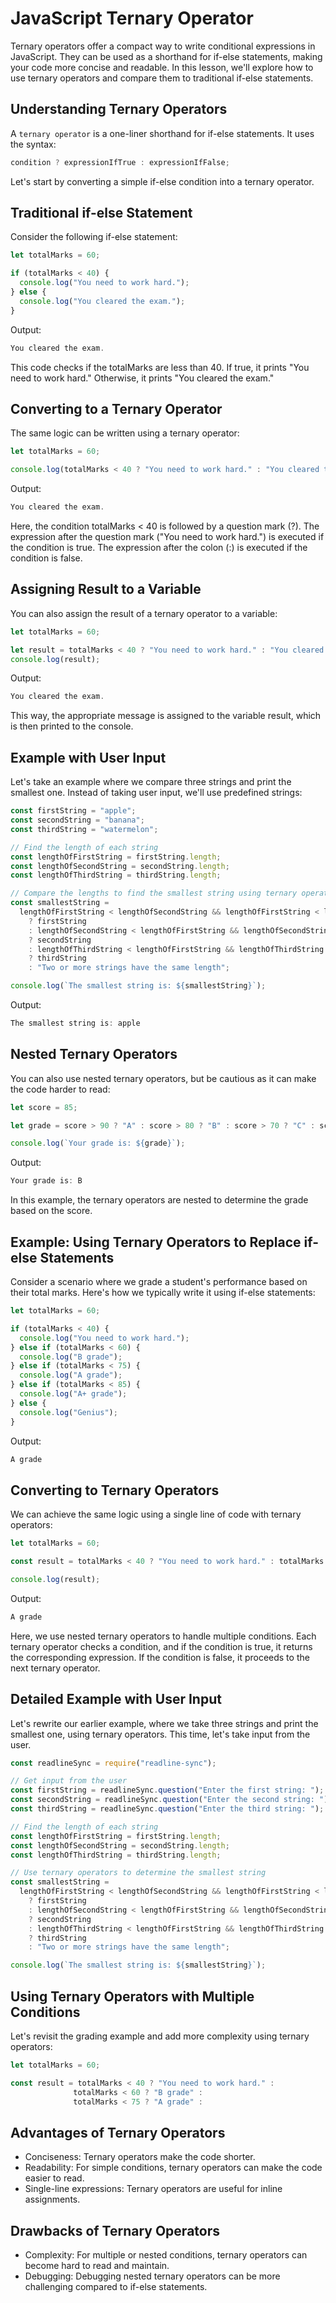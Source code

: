 # JavaScript Ternary Operator

Ternary operators offer a compact way to write conditional expressions in JavaScript. They can be used as a shorthand for if-else statements, making your code more concise and readable. In this lesson, we'll explore how to use ternary operators and compare them to traditional if-else statements.

## Understanding Ternary Operators

A `ternary operator` is a one-liner shorthand for if-else statements. It uses the syntax:

```javascript
condition ? expressionIfTrue : expressionIfFalse;
```

Let's start by converting a simple if-else condition into a ternary operator.

## Traditional if-else Statement

Consider the following if-else statement:

```js
let totalMarks = 60;

if (totalMarks < 40) {
  console.log("You need to work hard.");
} else {
  console.log("You cleared the exam.");
}
```

Output:

```js
You cleared the exam.
```

This code checks if the totalMarks are less than 40. If true, it prints "You need to work hard." Otherwise, it prints "You cleared the exam."

## Converting to a Ternary Operator

The same logic can be written using a ternary operator:

```js
let totalMarks = 60;

console.log(totalMarks < 40 ? "You need to work hard." : "You cleared the exam.");
```

Output:

```js
You cleared the exam.
```

Here, the condition totalMarks < 40 is followed by a question mark (?). The expression after the question mark ("You need to work hard.") is executed if the condition is true. The expression after the colon (:) is executed if the condition is false.

## Assigning Result to a Variable

You can also assign the result of a ternary operator to a variable:

```js
let totalMarks = 60;

let result = totalMarks < 40 ? "You need to work hard." : "You cleared the exam.";
console.log(result);
```

Output:

```js
You cleared the exam.
```

This way, the appropriate message is assigned to the variable result, which is then printed to the console.

## Example with User Input

Let's take an example where we compare three strings and print the smallest one. Instead of taking user input, we'll use predefined strings:

```js
const firstString = "apple";
const secondString = "banana";
const thirdString = "watermelon";

// Find the length of each string
const lengthOfFirstString = firstString.length;
const lengthOfSecondString = secondString.length;
const lengthOfThirdString = thirdString.length;

// Compare the lengths to find the smallest string using ternary operator
const smallestString =
  lengthOfFirstString < lengthOfSecondString && lengthOfFirstString < lengthOfThirdString
    ? firstString
    : lengthOfSecondString < lengthOfFirstString && lengthOfSecondString < lengthOfThirdString
    ? secondString
    : lengthOfThirdString < lengthOfFirstString && lengthOfThirdString < lengthOfSecondString
    ? thirdString
    : "Two or more strings have the same length";

console.log(`The smallest string is: ${smallestString}`);
```

Output:

```js
The smallest string is: apple
```

## Nested Ternary Operators

You can also use nested ternary operators, but be cautious as it can make the code harder to read:

```js
let score = 85;

let grade = score > 90 ? "A" : score > 80 ? "B" : score > 70 ? "C" : score > 60 ? "D" : "F";

console.log(`Your grade is: ${grade}`);
```

Output:

```js
Your grade is: B
```

In this example, the ternary operators are nested to determine the grade based on the score.

## Example: Using Ternary Operators to Replace if-else Statements

Consider a scenario where we grade a student's performance based on their total marks. Here's how we typically write it using if-else statements:

```js
let totalMarks = 60;

if (totalMarks < 40) {
  console.log("You need to work hard.");
} else if (totalMarks < 60) {
  console.log("B grade");
} else if (totalMarks < 75) {
  console.log("A grade");
} else if (totalMarks < 85) {
  console.log("A+ grade");
} else {
  console.log("Genius");
}
```

Output:

```js
A grade
```

## Converting to Ternary Operators

We can achieve the same logic using a single line of code with ternary operators:

```js
let totalMarks = 60;

const result = totalMarks < 40 ? "You need to work hard." : totalMarks < 60 ? "B grade" : totalMarks < 75 ? "A grade" : totalMarks < 85 ? "A+ grade" : "Genius";

console.log(result);
```

Output:

```js
A grade
```

Here, we use nested ternary operators to handle multiple conditions. Each ternary operator checks a condition, and if the condition is true, it returns the corresponding expression. If the condition is false, it proceeds to the next ternary operator.

## Detailed Example with User Input

Let's rewrite our earlier example, where we take three strings and print the smallest one, using ternary operators. This time, let's take input from the user.

```js
const readlineSync = require("readline-sync");

// Get input from the user
const firstString = readlineSync.question("Enter the first string: ");
const secondString = readlineSync.question("Enter the second string: ");
const thirdString = readlineSync.question("Enter the third string: ");

// Find the length of each string
const lengthOfFirstString = firstString.length;
const lengthOfSecondString = secondString.length;
const lengthOfThirdString = thirdString.length;

// Use ternary operators to determine the smallest string
const smallestString =
  lengthOfFirstString < lengthOfSecondString && lengthOfFirstString < lengthOfThirdString
    ? firstString
    : lengthOfSecondString < lengthOfFirstString && lengthOfSecondString < lengthOfThirdString
    ? secondString
    : lengthOfThirdString < lengthOfFirstString && lengthOfThirdString < lengthOfSecondString
    ? thirdString
    : "Two or more strings have the same length";

console.log(`The smallest string is: ${smallestString}`);
```

## Using Ternary Operators with Multiple Conditions

Let's revisit the grading example and add more complexity using ternary operators:

```js
let totalMarks = 60;

const result = totalMarks < 40 ? "You need to work hard." :
              totalMarks < 60 ? "B grade" :
              totalMarks < 75 ? "A grade" :
```

## Advantages of Ternary Operators

- Conciseness: Ternary operators make the code shorter.
- Readability: For simple conditions, ternary operators can make the code easier to read.
- Single-line expressions: Ternary operators are useful for inline assignments.

## Drawbacks of Ternary Operators

- Complexity: For multiple or nested conditions, ternary operators can become hard to read and maintain.
- Debugging: Debugging nested ternary operators can be more challenging compared to if-else statements.
